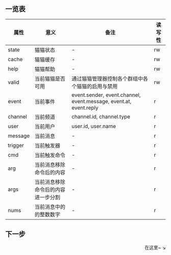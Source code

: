 ## 一览表

| 属性    | 意义                               | 备注                                                              | 读写性 |
| ------- | ---------------------------------- | ----------------------------------------------------------------- | ------ |
| state   | 猫猫状态                           | -                                                                 | rw     |
| cache   | 猫猫缓存                           | -                                                                 | rw     |
| help    | 猫猫帮助                           | -                                                                 | rw     |
| valid   | 当前猫猫是否可用                   | 通过猫猫管理器控制各个群组中各个猫猫的启用与禁用                  | rw     |
| event   | 当前事件                           | event.sender, event.channel, event.message, event.at, event.reply | r      |
| channel | 当前频道                           | channel.id, channel.type                                          | r      |
| user    | 当前用户                           | user.id, user.name                                                | r      |
| message | 当前消息                           | -                                                                 | r      |
| trigger | 当前触发器                         | -                                                                 | r      |
| cmd     | 当前触发命令                       | -                                                                 | r      |
| arg     | 当前消息移除命令后的内容           | -                                                                 | r      |
| args    | 当前消息移除命令后的内容进一步分割 | -                                                                 | r      |
| nums    | 当前消息中的的整数数字             | -                                                                 | r      |

## 下一步

<div align="right">
    在这里~ ↘
</div>
